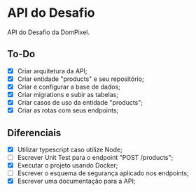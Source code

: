 # API do Desafio

API do Desafio da DomPixel.

## To-Do

- [x] Criar arquitetura da API;
- [x] Criar entidade "products" e seu repositório;
- [x] Criar e configurar a base de dados;
- [x] Criar migrations e subir as tabelas;
- [x] Criar casos de uso da entidade "products";
- [x] Criar as rotas com seus endpoints;

## Diferenciais

- [x] Utilizar typescript caso utilize Node;
- [ ] Escrever Unit Test para o endpoint "POST /products";
- [x] Executar o projeto usando Docker;
- [ ] Escrever o esquema de segurança aplicado nos endpoints;
- [x] Escrever uma documentação para a API;

